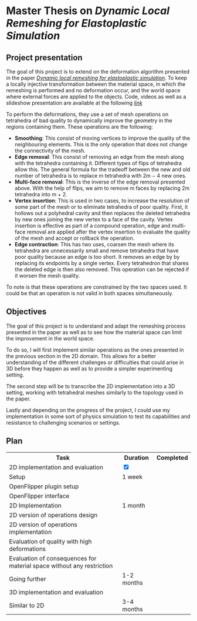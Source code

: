 # Master Thesis on *Dynamic Local Remeshing for Elastoplastic Simulation*

## Project presentation

The goal of this project is to extend on the deformation algorithm presented in the paper [*Dynamic local remeshing
for elastoplastic simulation*](/Documentation/Papers/qt2sf0b2b5.pdf). To keep a locally injective transformation between the material space, in which the
remeshing is performed and no deformation occur, and the world space where external forces are applied to the
objects. Code, videos as well as a slideshow presentation are available at the following [*link*](http://graphics.berkeley.edu/papers/Wicke-DLR-2010-07/)

To perform the deformations, they use a set of mesh operations on tetrahedra of bad quality to dynamically
improve the geometry in the regions containing them. These operations are the following:

- **Smoothing**: This consist of moving vertices to improve the quality of the neighbouring elements. This is
the only operation that does not change the connectivity of the mesh.
- **Edge removal**: This consist of removing an edge from the mesh along with the tetrahedra containing it.
Different types of flips of tetrahedra allow this. The general formula for the tradeoff between the new and
old number of tetrahedra is to replace m tetrahedra with 2m − 4 new ones.
- **Multi-face removal**: This is the inverse of the edge removal presented above. With the help of flips, we
aim to remove m faces by replacing 2m tetrahedra into m + 2.
- **Vertex insertion**: This is used in two cases, to increase the resolution of some part of the mesh or to
eliminate tetrahedra of poor quality. First, it hollows out a polyhedral cavity and then replaces the deleted
tetrahedra by new ones joining the new vertex to a face of the cavity. Vertex insertion is effective as part
of a compound operation, edge and multi-face removal are applied after the vertex insertion to evaluate the
quality of the mesh and accept or rollback the operation.
- **Edge contraction**: This has two uses, coarsen the mesh where its tetrahedra are unnecessarily small and
remove tetrahedra that have poor quality because an edge is too short. It removes an edge by by replacing
its endpoints by a single vertex. Every tetrahedron that shares the deleted edge is then also removed. This
operation can be rejected if it worsen the mesh quality.

To note is that these operations are constrained by the two spaces used. It could be that an operation is not
valid in both spaces simultaneously.

## Objectives

The goal of this project is to understand and adapt the remeshing process presented in the paper as well as to see
how the material space can limit the improvement in the world space.

To do so, I will first implement similar operations as the ones presented in the previous section in the 2D domain.
This allows for a better understanding of the different challenges or difficulties that could arise in 3D before they
happen as well as to provide a simpler experimenting setting.

The second step will be to transcribe the 2D implementation into a 3D setting, working with tetrahedral meshes
similarly to the topology used in the paper.

Lastly and depending on the progress of the project, I could use my implementation in some sort of physics
simulation to test its capabilities and resistance to challenging scenarios or settings.

## Plan

<style>
    th{
        border-bottom:1px
    }
    .main-title{
        font-weight: bold;
    }
    .scd-title{
        font-style: italic 
    }
    .content{

    }
</style>

<table>
<tr>
<th>Task</th>
<th>Duration</th>
<th>Completed</th>
</tr>
<tr>
<td>2D implementation and evaluation</td>
<td><input type="checkbox" id="scales" name="scales" checked></td>
</tr>
<tr>
<td>Setup</td>
<td>1 week</td>
</tr>
<tr>
<td>OpenFlipper plugin setup</td>
<td></td>
</tr>
<tr>
<td>OpenFlipper interface</td>
<td></td>
</tr>
<tr>
<td>2D Implementation</td>
<td>1 month</td>
</tr>
<tr>
<td>2D version of operations design</td>
<td></td>
</tr>
<tr>
<td>2D version of operations implementation</td>
<td></td>
</tr>
<tr>
<td>Evaluation of quality with high deformations</td>
<td></td>
</tr>
<tr>
<td>Evaluation of consequences for material space without any restriction</td>
<td></td>
</tr>
<tr>
<td>Going further</td>
<td>1-2 months</td>
</tr>
<tr>
<td>3D implementation and evaluation</td>
<td></td>
</tr>
<tr>
<td>Similar to 2D</td>
<td>3-4 months</td>
</tr>
</table>
